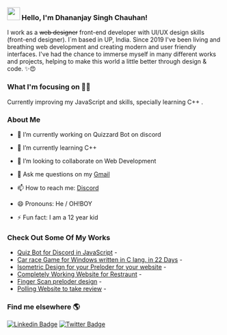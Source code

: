### <img src="https://media.giphy.com/media/hvRJCLFzcasrR4ia7z/giphy.gif" width="30px"> Hello, I'm Dhananjay Singh Chauhan! 
I work as a ~~web designer~~ front-end developer with UI/UX design skills (front-end designer). I´m based in UP, India. Since 2019 I've been living and breathing web development and creating modern and user friendly interfaces. I've had the chance to immerse myself in many different works and projects, helping to make this world a little better through design & code. ✨😍
### What I'm focusing on 👨‍💻 
Currently improving my JavaScript and skills, specially learning C++ .<br />
<!-- BLOG-POST-LIST:START -->
### About Me
- 🔭 I’m currently working on Quizzard Bot on discord

- 🌱 I’m currently learning C++

- 👯 I’m looking to collaborate on Web Development 

- 💬 Ask me questions on my [Gmail](singhdschauhan10@gmail.com) 

- 📫 How to reach me: [Discord](https://discord.gg/AMEbC75Nuf)

- 😄 Pronouns: He / OH!BOY

- ⚡ Fun fact: I am a 12 year kid


### Check Out Some Of My Works 
- [Quiz Bot for Discord in JavaScript](https//github.com/DsChauhan08/Discord-Trivia-Bot) - 
- [Car race Game for Windows written in C lang. in 22 Days](https://github.com/DsChauhan08/Car_Race) - 
- [Isometric Design for your Preloder for your website](https://github.com/DsChauhan08/Isometric_design) -
- [Completely Working Website for Restraunt](http://www.freshmenu.com/) -
- [Finger Scan preloder design](https://github.com/DsChauhan08/Fingerprint_Scan_Animation) -
- [Polling Website to take review](https://polls22.000webhostapp.com/) - 
<!-- BLOG-POST-LIST:END --> 
### Find me elsewhere 🌎 
[![Linkedin Badge](https://img.shields.io/badge/-LinkedIn-blue?style=flat-square&logo=Linkedin&logoColor=white&link=https://www.linkedin.com/in/harshkumarkhatri/)](https://www.linkedin.com/in/dhananjay-chauhan-b010a5238)                           [![Twitter Badge](https://img.shields.io/badge/-Twitter-1ca0f1?style=flat-square&labelColor=1ca0f1&logo=twitter&logoColor=white&link=https://twitter.com/_diogorodrigues)](https://twitter.com/DsChauhan08)
